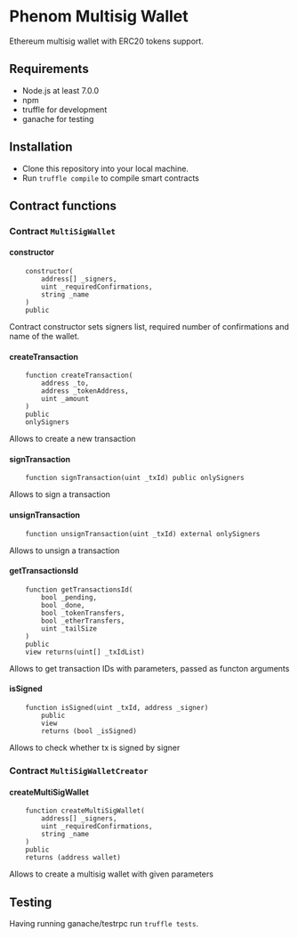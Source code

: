 # Phenom Multisig Wallet 
Ethereum multisig wallet with ERC20 tokens support.

## Requirements
* Node.js at least 7.0.0
* npm
* truffle for development
* ganache for testing

## Installation
* Clone this repository into your local machine.
* Run ```truffle compile``` to compile smart contracts

## Contract functions

### Contract ```MultiSigWallet```
#### constructor
```
    constructor(
        address[] _signers, 
        uint _requiredConfirmations,
        string _name
    ) 
    public
```
Contract constructor sets signers list, required number of confirmations and name of the wallet.

#### createTransaction
```
    function createTransaction(
        address _to, 
        address _tokenAddress,
        uint _amount
    ) 
    public 
    onlySigners
```
Allows to create a new transaction

#### signTransaction
```
    function signTransaction(uint _txId) public onlySigners
```
Allows to sign a transaction

#### unsignTransaction
```
    function unsignTransaction(uint _txId) external onlySigners
```
Allows to unsign a transaction

#### getTransactionsId
```
    function getTransactionsId(
        bool _pending, 
        bool _done,
        bool _tokenTransfers,
        bool _etherTransfers, 
        uint _tailSize
    ) 
    public 
    view returns(uint[] _txIdList)
```
Allows to get transaction IDs with parameters, passed as functon arguments

#### isSigned
```
    function isSigned(uint _txId, address _signer) 
        public
        view
        returns (bool _isSigned) 
```
Allows to check whether tx is signed by signer

### Contract ```MultiSigWalletCreator```

#### createMultiSigWallet
```
    function createMultiSigWallet(
        address[] _signers, 
        uint _requiredConfirmations,
        string _name
    )
    public
    returns (address wallet)
```
Allows to create a multisig wallet with given parameters

## Testing
Having running ganache/testrpc run ```truffle tests```.
